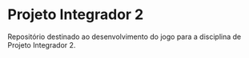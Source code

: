 # Projeto Integrador 2
Repositório destinado ao desenvolvimento do jogo para a disciplina de Projeto Integrador 2.


